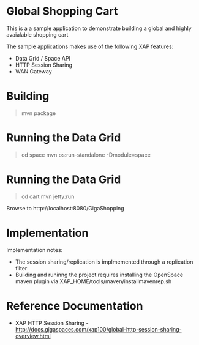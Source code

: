 Global Shopping Cart
==============================
This is a a sample application to demonstrate building a global and highly avaialable shopping cart

The sample applications makes use of the following XAP features:
- Data Grid / Space API
- HTTP Session Sharing
- WAN Gateway

Building
========
> mvn package

Running the Data Grid
=====================
> cd space
> mvn os:run-standalone -Dmodule=space

Running the Data Grid
=====================
> cd cart
> mvn jetty:run

Browse to http://localhost:8080/GigaShopping

Implementation
==============
Implementation notes:
- The session sharing/replication is implmemented through a replication filter
- Building and runinng the project requires installing the OpenSpace maven plugin via XAP_HOME/tools/maven/installmavenrep.sh

Reference Documentation
=======================
* XAP HTTP Session Sharing - http://docs.gigaspaces.com/xap100/global-http-session-sharing-overview.html

